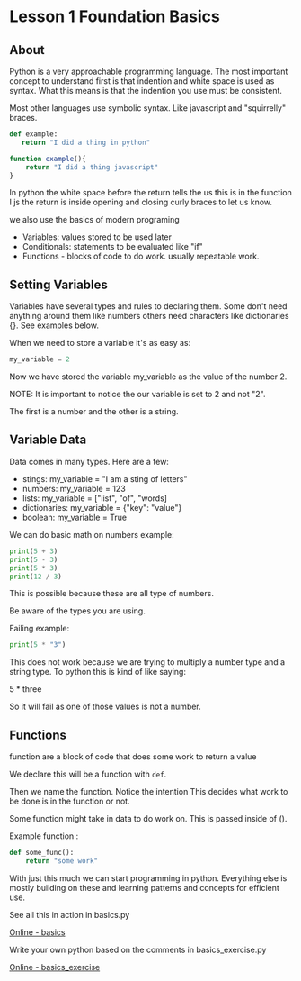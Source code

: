 # Lesson 1 Foundation Basics

## About

Python is a very approachable programming language. 
The most important concept to understand first is that indention and white space is used as syntax. What this means is that the indention you use must be consistent.

Most other languages use symbolic syntax. Like javascript and "squirrelly" braces.

 ``` python
 def example:
    return "I did a thing in python"
```

```javascript
function example(){
    return "I did a thing javascript"
}
```

In python the white space before the return tells the us this is in the function
I js the return is inside opening and closing curly braces to let us know.

we also use the basics of modern programing

- Variables: values stored to be used later
- Conditionals: statements to be evaluated like "if"
- Functions - blocks of code to do work. usually repeatable work.

## Setting Variables

Variables have several types and rules to declaring them. Some don't need anything around them like numbers others need characters like dictionaries {}. See examples below.

When we need to store a variable it's as easy as:

``` python
my_variable = 2
```

Now we have stored the variable my_variable as the value of the number 2.

NOTE: It is important to notice the our variable is set to 2 and not "2".

The first is a number and the other is a string.

## Variable Data

Data comes in many types. Here are a few:

- stings: my_variable = "I am a sting of letters"
- numbers: my_variable = 123
- lists: my_variable = ["list", "of", "words]
- dictionaries: my_variable = {"key": "value"}
- boolean: my_variable = True

We can do basic math on numbers example:

``` python
print(5 + 3)
print(5 - 3)
print(5 * 3)
print(12 / 3)
```
This is possible because these are all type of numbers.

Be aware of the types you are using.

Failing example:
``` python
print(5 * "3")
```

This does not work because we are trying to multiply a number type and a string type. To python this is kind of like saying:

5 * three

So it will fail as one of those values is not a number.

## Functions

function are a block of code that does some work to return a value

We declare this will be a function with `def`.

Then we name the function. Notice the intention This decides what work to be done is in the function or not.

Some function might take in data to do work on. This is passed inside of ().

Example function : 
``` python
def some_func():
    return "some work"
```
With just this much we can start programming in python. Everything else is mostly building on these and learning patterns and concepts for efficient use.

See all this in action in basics.py

[Online - basics](https://www.mycompiler.io/view/5SN5hOluQ6m)

Write your own python based on the comments in basics_exercise.py

[Online - basics_exercise](https://www.mycompiler.io/view/K8ZhHX8Hkku)